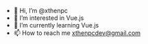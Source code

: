 - 👋 Hi, I’m @xthenpc
- 👀 I’m interested in Vue.js
- 🌱 I’m currently learning Vue.js
- 📫 How to reach me xthenpcdev@gmail.com

<!---
xthenpc/xthenpc is a ✨ special ✨ repository because its `README.md` (this file) appears on your GitHub profile.
You can click the Preview link to take a look at your changes.
--->
